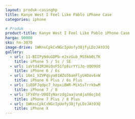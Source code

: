 ```yaml
---
layout: produk-casinghp
title: Kanye West I Feel Like Pablo iPhone Case
categories: iphone

# Produk
product-title: Kanye West I Feel Like Pablo iPhone Case
harga: 90000
sku: hn-3070
image-drive: 1WKnsCpkCxNGcIpUofy38jfyLDzJAtO3Q
gallery:
  - url: 11-BIIPyNduGOPb-e2xzGub_MS5kb0LTK
    title: iPhone 5 / 5s / SE
  - url: 1aVtd43R3HiQsF51fp8irYYiJo-UQO9Ud
    title: iPhone 6 / 6s
  - url: 16m1_VZVPqsya01WZo5bamFlyU4Dov6xW
    title: iPhone 6 Plus / 6s Plus
  - url: 1iEOFJqdpc7_hzpxiBWR-Mik5sTrrkbwM
    title: iPhone 7 / 8
  - url: 1FYdYo-UOQIyNarzdgJaajunAjaX6ojbd
    title: iPhone 7 Plus / 8 Plus
  - url: 1WKnsCpkCxNGcIpUofy38jfyLDzJAtO3Q
    title: iPhone X
---
```

